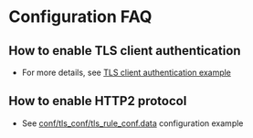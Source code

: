 # Configuration FAQ

## How to enable TLS client authentication
- For more details, see [TLS client authentication example](https://github.com/baidu/bfe/blob/develop/docs/zh_cn/example/client_auth.md)

## How to enable HTTP2 protocol
- See [conf/tls_conf/tls_rule_conf.data](configuration/tls_conf/tls_rule_conf.data.md) configuration example
